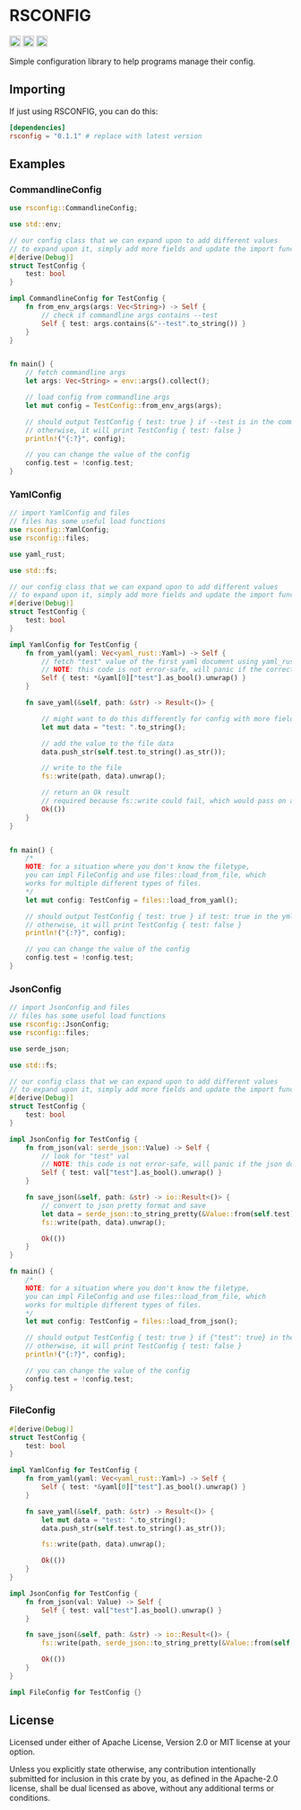 # RSCONFIG
[<img alt="github" src="https://img.shields.io/github/last-commit/hypercodec/rsconfig" height="20">](https://github.com/hypercodec/rsconfig)
[<img alt="crates.io" src="https://img.shields.io/crates/d/rsconfig" height="20">](https://crates.io/crates/rsconfig)
[<img alt="docs.rs" src="https://img.shields.io/docsrs/rsconfig" height="20">](https://docs.rs/rsconfig)

Simple configuration library to help programs manage their config.

## Importing
If just using RSCONFIG, you can do this:
```toml
[dependencies]
rsconfig = "0.1.1" # replace with latest version
```

## Examples
### CommandlineConfig
```rust
use rsconfig::CommandlineConfig;

use std::env;

// our config class that we can expand upon to add different values
// to expand upon it, simply add more fields and update the import function(s)
#[derive(Debug)]
struct TestConfig {
    test: bool
}

impl CommandlineConfig for TestConfig {
    fn from_env_args(args: Vec<String>) -> Self {
        // check if commandline args contains --test
        Self { test: args.contains(&"--test".to_string()) }
    }
}


fn main() {
    // fetch commandline args
    let args: Vec<String> = env::args().collect();

    // load config from commandline args
    let mut config = TestConfig::from_env_args(args);

    // should output TestConfig { test: true } if --test is in the command
    // otherwise, it will print TestConfig { test: false }
    println!("{:?}", config);

    // you can change the value of the config
    config.test = !config.test;
}
```

### YamlConfig
```rust
// import YamlConfig and files
// files has some useful load functions
use rsconfig::YamlConfig;
use rsconfig::files;

use yaml_rust;

use std::fs;

// our config class that we can expand upon to add different values
// to expand upon it, simply add more fields and update the import function(s)
#[derive(Debug)]
struct TestConfig {
    test: bool
}

impl YamlConfig for TestConfig {
    fn from_yaml(yaml: Vec<yaml_rust::Yaml>) -> Self {
        // fetch "test" value of the first yaml document using yaml_rust crate
        // NOTE: this code is not error-safe, will panic if the correct file formatting is not used
        Self { test: *&yaml[0]["test"].as_bool().unwrap() }
    }

    fn save_yaml(&self, path: &str) -> Result<()> {

        // might want to do this differently for config with more fields
        let mut data = "test: ".to_string();

        // add the value to the file data
        data.push_str(self.test.to_string().as_str());

        // write to the file
        fs::write(path, data).unwrap();

        // return an Ok result
        // required because fs::write could fail, which would pass on an Err(()).
        Ok(())
    }
}


fn main() {
    /*
    NOTE: for a situation where you don't know the filetype,
    you can impl FileConfig and use files::load_from_file, which
    works for multiple different types of files.
    */
    let mut config: TestConfig = files::load_from_yaml();

    // should output TestConfig { test: true } if test: true in the yml file
    // otherwise, it will print TestConfig { test: false }
    println!("{:?}", config);

    // you can change the value of the config
    config.test = !config.test;
}
```

### JsonConfig
```rust
// import JsonConfig and files
// files has some useful load functions
use rsconfig::JsonConfig;
use rsconfig::files;

use serde_json;

use std::fs;

// our config class that we can expand upon to add different values
// to expand upon it, simply add more fields and update the import function(s)
#[derive(Debug)]
struct TestConfig {
    test: bool
}

impl JsonConfig for TestConfig {
    fn from_json(val: serde_json::Value) -> Self {
        // look for "test" val
        // NOTE: this code is not error-safe, will panic if the json does not contain a bool named "test"
        Self { test: val["test"].as_bool().unwrap() }
    }

    fn save_json(&self, path: &str) -> io::Result<()> {
        // convert to json pretty format and save
        let data = serde_json::to_string_pretty(&Value::from(self.test)).unwrap();
        fs::write(path, data).unwrap();

        Ok(())
    }
}

fn main() {
    /*
    NOTE: for a situation where you don't know the filetype,
    you can impl FileConfig and use files::load_from_file, which
    works for multiple different types of files.
    */
    let mut config: TestConfig = files::load_from_json();

    // should output TestConfig { test: true } if {"test": true} in the json file
    // otherwise, it will print TestConfig { test: false }
    println!("{:?}", config);

    // you can change the value of the config
    config.test = !config.test;
}
```

### FileConfig
```rust
#[derive(Debug)]
struct TestConfig {
    test: bool
}

impl YamlConfig for TestConfig {
    fn from_yaml(yaml: Vec<yaml_rust::Yaml>) -> Self {
        Self { test: *&yaml[0]["test"].as_bool().unwrap() }
    }

    fn save_yaml(&self, path: &str) -> Result<()> {
        let mut data = "test: ".to_string();
        data.push_str(self.test.to_string().as_str());

        fs::write(path, data).unwrap();

        Ok(())
    }
}

impl JsonConfig for TestConfig {
    fn from_json(val: Value) -> Self {
        Self { test: val["test"].as_bool().unwrap() }
    }

    fn save_json(&self, path: &str) -> io::Result<()> {
        fs::write(path, serde_json::to_string_pretty(&Value::from(self.test)).unwrap()).unwrap();

        Ok(())
    }
}

impl FileConfig for TestConfig {}
```


## License
Licensed under either of Apache License, Version 2.0 or MIT license at your option.

Unless you explicitly state otherwise, any contribution intentionally submitted for inclusion in this crate by you, as defined in the Apache-2.0 license, shall be dual licensed as above, without any additional terms or conditions.